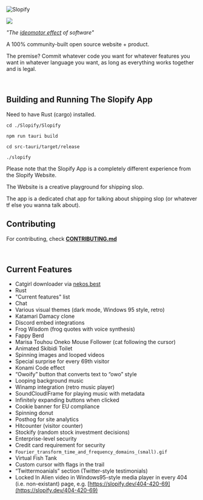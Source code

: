 ![Slopify](SlopifyLogo.png)

[![](https://dcbadge.limes.pink/api/server/sPbES34ZsA)](https://discord.gg/sPbES34ZsA)

_"The [ideomotor effect](https://www.newmanmentalism.com/blog/a-mentalist-explains-how-ouija-boards-work-and-the-ideomotor-effect) of software"_

A 100% community-built open source website + product.

The premise? Commit whatever code you want for whatever features you want in whatever language you want, as long as everything works together and is legal.

<br>

## Building and Running The Slopify App

Need to have Rust (cargo) installed.

`cd ./Slopify/Slopify`

`npm run tauri build`

`cd src-tauri/target/release`

`./slopify`

Please note that the Slopify App is a completely different experience from the Slopify Website.

The Website is a creative playground for shipping slop.

The app is a dedicated chat app for talking about shipping slop (or whatever tf else you wanna talk about).

## Contributing
For contributing, check **[CONTRIBUTING.md](https://github.com/DishpitDev/Slopify/blob/main/CONTRIBUTING.md)**

<br>

## Current Features
* Catgirl downloader via [nekos.best](https://nekos.best)
* Rust
* "Current features" list
* Chat
* Various visual themes (dark mode, Windows 95 style, retro)
* Katamari Damacy clone
* Discord embed integrations
* Frog Wisdom (frog quotes with voice synthesis)
* Fappy Berd
* Marisa Touhou Oneko Mouse Follower (cat following the cursor)
* Animated Skibidi Toilet
* Spinning images and looped videos
* Special surprise for every 69th visitor
* Konami Code effect
* “Owoify” button that converts text to “owo” style
* Looping background music
* Winamp integration (retro music player)
* SoundCloudIFrame for playing music with metadata
* Infinitely expanding buttons when clicked
* Cookie banner for EU compliance
* Spinning donut
* Posthog for site analytics
* Hitcounter (visitor counter)
* Stockify (random stock investment decisions)
* Enterprise-level security
* Credit card requirement for security
* `Fourier_transform_time_and_frequency_domains_(small).gif`
* Virtual Fish Tank
* Custom cursor with flags in the trail
* “Twittermoanials” section (Twitter-style testimonials)
* Locked In Alien video in Windows95-style media player in every 404 (i.e. non-existant) page, e.g. [https://slopify.dev/404-420-69](https://slopify.dev/404-420-69)